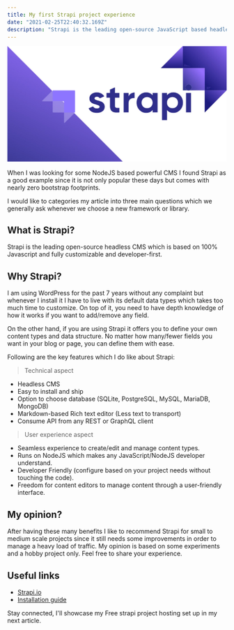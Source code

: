 ```yaml
---
title: My first Strapi project experience
date: "2021-02-25T22:40:32.169Z"
description: "Strapi is the leading open-source JavaScript based headless CMS."
---
```

![strapi](./strapi.jpeg)

When I was looking for some NodeJS based powerful CMS I found Strapi as a good example since it is not only popular these days but comes with nearly zero bootstrap footprints.

I would like to categories my article into three main questions which we generally ask whenever we choose a new framework or library.

## What is Strapi?
Strapi is the leading open-source headless CMS which is based on 100% Javascript and fully customizable and developer-first.

## Why Strapi?
I am using WordPress for the past 7 years without any complaint but whenever I install it I have to live with its default data types which takes too much time to customize. On top of it, you need to have depth knowledge of how it works if you want to add/remove any field.

On the other hand, if you are using Strapi it offers you to define your own content types and data structure. No matter how many/fewer fields you want in your blog or page, you can define them with ease.

Following are the key features which I do like about Strapi:

> Technical aspect

- Headless CMS
- Easy to install and ship
- Option to choose database (SQLite, PostgreSQL, MySQL, MariaDB, MongoDB)
- Markdown-based Rich text editor (Less text to transport)
- Consume API from any REST or GraphQL client

> User experience aspect

- Seamless experience to create/edit and manage content types.
- Runs on NodeJS which makes any JavaScript/NodeJS developer understand.
- Developer Friendly (configure based on your project needs without touching the code).
- Freedom for content editors to manage content through a user-friendly interface.

## My opinion?
After having these many benefits I like to recommend Strapi for small to medium scale projects since it still needs some improvements in order to manage a heavy load of traffic. My opinion is based on some experiments and a hobby project only. Feel free to share your experience.

## Useful links
- [Strapi.io](https://strapi.io/)
- [Installation guide](https://strapi.io/documentation/developer-docs/latest/getting-started/installation.html#installation-guides)

Stay connected, I'll showcase my Free strapi project hosting set up in my next article.